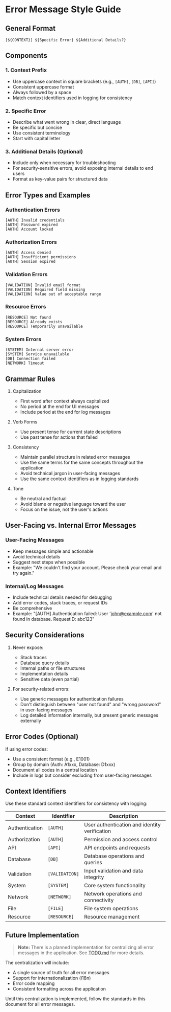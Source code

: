 # Error Message Style Guide

## General Format

```shell
[${CONTEXT}] ${Specific Error} ${Additional Details?}
```

## Components

### 1. Context Prefix

- Use uppercase context in square brackets (e.g., `[AUTH]`, `[DB]`, `[API]`)
- Consistent uppercase format
- Always followed by a space
- Match context identifiers used in logging for consistency

### 2. Specific Error

- Describe what went wrong in clear, direct language
- Be specific but concise
- Use consistent terminology
- Start with capital letter

### 3. Additional Details (Optional)

- Include only when necessary for troubleshooting
- For security-sensitive errors, avoid exposing internal details to end users
- Format as key-value pairs for structured data

## Error Types and Examples

### Authentication Errors

```shell
[AUTH] Invalid credentials
[AUTH] Password expired
[AUTH] Account locked
```

### Authorization Errors

```shell
[AUTH] Access denied
[AUTH] Insufficient permissions
[AUTH] Session expired
```

### Validation Errors

```shell
[VALIDATION] Invalid email format
[VALIDATION] Required field missing
[VALIDATION] Value out of acceptable range
```

### Resource Errors

```shell
[RESOURCE] Not found
[RESOURCE] Already exists
[RESOURCE] Temporarily unavailable
```

### System Errors

```shell
[SYSTEM] Internal server error
[SYSTEM] Service unavailable
[DB] Connection failed
[NETWORK] Timeout
```

## Grammar Rules

1. Capitalization

   - First word after context always capitalized
   - No period at the end for UI messages
   - Include period at the end for log messages

2. Verb Forms

   - Use present tense for current state descriptions
   - Use past tense for actions that failed

3. Consistency

   - Maintain parallel structure in related error messages
   - Use the same terms for the same concepts throughout the application
   - Avoid technical jargon in user-facing messages
   - Use the same context identifiers as in logging standards

4. Tone

   - Be neutral and factual
   - Avoid blame or negative language toward the user
   - Focus on the issue, not the user's actions

## User-Facing vs. Internal Error Messages

### User-Facing Messages

- Keep messages simple and actionable
- Avoid technical details
- Suggest next steps when possible
- Example: "We couldn't find your account. Please check your email and try again."

### Internal/Log Messages

- Include technical details needed for debugging
- Add error codes, stack traces, or request IDs
- Be comprehensive
- Example: "[AUTH] Authentication failed: User '<john@example.com>' not found in database. RequestID: abc123"

## Security Considerations

1. Never expose:

   - Stack traces
   - Database query details
   - Internal paths or file structures
   - Implementation details
   - Sensitive data (even partial)

2. For security-related errors:
   - Use generic messages for authentication failures
   - Don't distinguish between "user not found" and "wrong password" in user-facing messages
   - Log detailed information internally, but present generic messages externally

## Error Codes (Optional)

If using error codes:

- Use a consistent format (e.g., E1001)
- Group by domain (Auth: A1xxx, Database: D1xxx)
- Document all codes in a central location
- Include in logs but consider excluding from user-facing messages

## Context Identifiers

Use these standard context identifiers for consistency with logging:

| Context        | Identifier     | Description                                   |
| -------------- | -------------- | --------------------------------------------- |
| Authentication | `[AUTH]`       | User authentication and identity verification |
| Authorization  | `[AUTH]`       | Permission and access control                 |
| API            | `[API]`        | API endpoints and requests                    |
| Database       | `[DB]`         | Database operations and queries               |
| Validation     | `[VALIDATION]` | Input validation and data integrity           |
| System         | `[SYSTEM]`     | Core system functionality                     |
| Network        | `[NETWORK]`    | Network operations and connectivity           |
| File           | `[FILE]`       | File system operations                        |
| Resource       | `[RESOURCE]`   | Resource management                           |

## Future Implementation

> **Note:** There is a planned implementation for centralizing all error messages in the application. See [TODO.md](../../TODO.md) for more details.

The centralization will include:

- A single source of truth for all error messages
- Support for internationalization (i18n)
- Error code mapping
- Consistent formatting across the application

Until this centralization is implemented, follow the standards in this document for all error messages.
